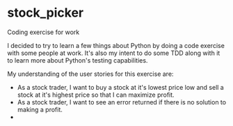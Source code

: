 # stock_picker
Coding exercise for work

I decided to try to learn a few things about Python by doing a code exercise with some people at work. It's also my intent to do some TDD along with it to learn more about Python's testing capabilities.

My understanding of the user stories for this exercise are:
- As a stock trader, I want to buy a stock at it's lowest price low and sell a stock at it's highest price so that I can maximize profit.
- As a stock trader, I want to see an error returned if there is no solution to making a profit.
- 

